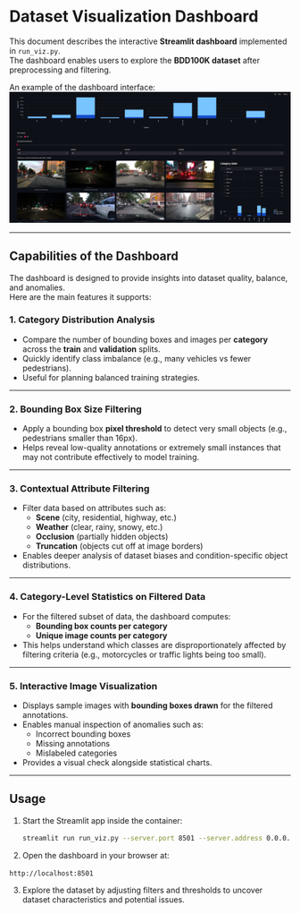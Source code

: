 # Dataset Visualization Dashboard

This document describes the interactive **Streamlit dashboard** implemented in `run_viz.py`.  
The dashboard enables users to explore the **BDD100K dataset** after preprocessing and filtering.  

An example of the dashboard interface:  
![Dashboard Overview](../src/dashboard.png)

---

## Capabilities of the Dashboard

The dashboard is designed to provide insights into dataset quality, balance, and anomalies.  
Here are the main features it supports:

### 1. Category Distribution Analysis
- Compare the number of bounding boxes and images per **category** across the **train** and **validation** splits.  
- Quickly identify class imbalance (e.g., many vehicles vs fewer pedestrians).  
- Useful for planning balanced training strategies.

---

### 2. Bounding Box Size Filtering
- Apply a bounding box **pixel threshold** to detect very small objects (e.g., pedestrians smaller than 16px).  
- Helps reveal low-quality annotations or extremely small instances that may not contribute effectively to model training.

---

### 3. Contextual Attribute Filtering
- Filter data based on attributes such as:  
  - **Scene** (city, residential, highway, etc.)  
  - **Weather** (clear, rainy, snowy, etc.)  
  - **Occlusion** (partially hidden objects)  
  - **Truncation** (objects cut off at image borders)  
- Enables deeper analysis of dataset biases and condition-specific object distributions.

---

### 4. Category-Level Statistics on Filtered Data
- For the filtered subset of data, the dashboard computes:  
  - **Bounding box counts per category**  
  - **Unique image counts per category**  
- This helps understand which classes are disproportionately affected by filtering criteria (e.g., motorcycles or traffic lights being too small).

---

### 5. Interactive Image Visualization
- Displays sample images with **bounding boxes drawn** for the filtered annotations.  
- Enables manual inspection of anomalies such as:  
  - Incorrect bounding boxes  
  - Missing annotations  
  - Mislabeled categories  
- Provides a visual check alongside statistical charts.

---

## Usage

1. Start the Streamlit app inside the container:
   ```bash
   streamlit run run_viz.py --server.port 8501 --server.address 0.0.0.0


2. Open the dashboard in your browser at:

```http://localhost:8501```


3. Explore the dataset by adjusting filters and thresholds to uncover dataset characteristics and potential issues.